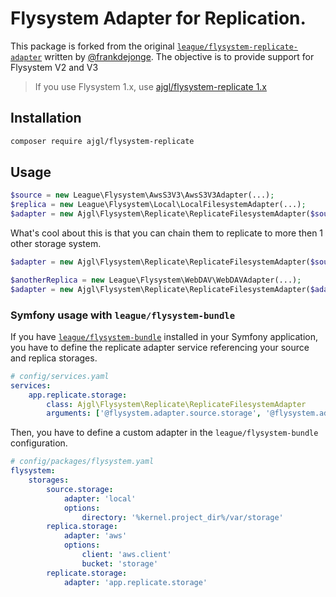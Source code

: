# Flysystem Adapter for Replication.

This package is forked from the original [`league/flysystem-replicate-adapter`](https://packagist.org/packages/league/flysystem-replicate-adapter) written by [@frankdejonge](https://github.com/frankdejonge). The objective is to provide support for Flysystem V2 and V3

> If you use Flysystem 1.x, use [ajgl/flysystem-replicate 1.x](https://github.com/ajgarlag/flysystem-replicate/tree/1.x)

## Installation

```bash
composer require ajgl/flysystem-replicate
```

## Usage

```php
$source = new League\Flysystem\AwsS3V3\AwsS3V3Adapter(...);
$replica = new League\Flysystem\Local\LocalFilesystemAdapter(...);
$adapter = new Ajgl\Flysystem\Replicate\ReplicateFilesystemAdapter($source, $replica);
```

What's cool about this is that you can chain them to replicate to more then 1 other storage system.


```php
$adapter = new Ajgl\Flysystem\Replicate\ReplicateFilesystemAdapter($source, $replica);

$anotherReplica = new League\Flysystem\WebDAV\WebDAVAdapter(...);
$adapter = new Ajgl\Flysystem\Replicate\ReplicateFilesystemAdapter($adapter, $anotherReplica);
```

### Symfony usage with `league/flysystem-bundle`

If you have [`league/flysystem-bundle`](https://packagist.org/packages/league/flysystem-bundle) installed in your Symfony application,
you have to define the replicate adapter service referencing your source and replica storages.

```yaml
# config/services.yaml
services:
    app.replicate.storage:
        class: Ajgl\Flysystem\Replicate\ReplicateFilesystemAdapter
        arguments: ['@flysystem.adapter.source.storage', '@flysystem.adapter.replica.storage']

```

Then, you have to define a custom adapter in the `league/flysystem-bundle` configuration.

```yaml
# config/packages/flysystem.yaml
flysystem:
    storages:
        source.storage:
            adapter: 'local'
            options:
                directory: '%kernel.project_dir%/var/storage'
        replica.storage:
            adapter: 'aws'
            options:
                client: 'aws.client'
                bucket: 'storage'
        replicate.storage:
            adapter: 'app.replicate.storage'
```
